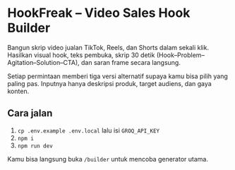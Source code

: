 # HookFreak – Video Sales Hook Builder

Bangun skrip video jualan TikTok, Reels, dan Shorts dalam sekali klik. Hasilkan visual hook, teks pembuka, skrip 30 detik (Hook–Problem–Agitation–Solution–CTA), dan saran frame secara langsung.

Setiap permintaan memberi tiga versi alternatif supaya kamu bisa pilih yang paling pas. Inputnya hanya deskripsi produk, target audiens, dan gaya konten.

## Cara jalan
1.  `cp .env.example .env.local` lalu isi `GROQ_API_KEY`
2.  `npm i`
3.  `npm run dev`

Kamu bisa langsung buka `/builder` untuk mencoba generator utama.
